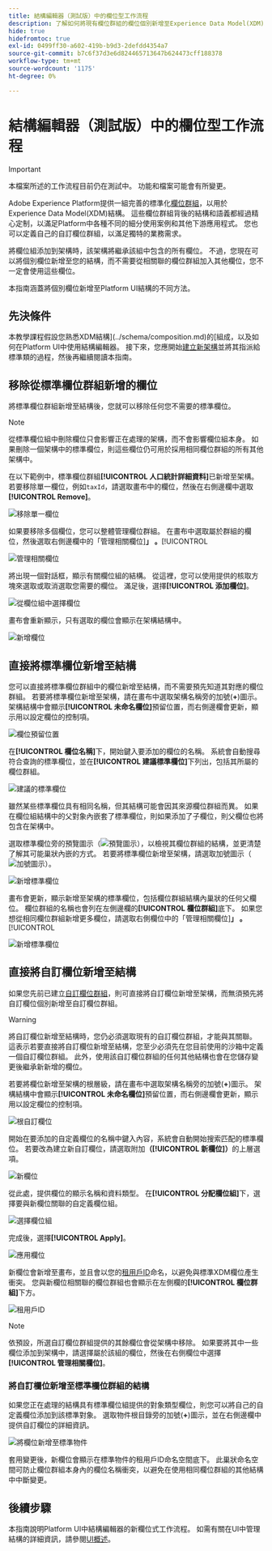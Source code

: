 ```yaml
---
title: 結構編輯器（測試版）中的欄位型工作流程
description: 了解如何將現有欄位群組的欄位個別新增至Experience Data Model(XDM)結構。
hide: true
hidefromtoc: true
exl-id: 0499ff30-a602-419b-b9d3-2defdd4354a7
source-git-commit: b7c6f37d3e6d824465713647b624473cff188378
workflow-type: tm+mt
source-wordcount: '1175'
ht-degree: 0%

---
```


# 結構編輯器（測試版）中的欄位型工作流程

>[!IMPORTANT]
>
>本檔案所述的工作流程目前仍在測試中。 功能和檔案可能會有所變更。

Adobe Experience Platform提供一組完善的標準化[欄位群組](../schema/composition.md#field-group)，以用於Experience Data Model(XDM)結構。 這些欄位群組背後的結構和語義都經過精心定制，以滿足Platform中各種不同的細分使用案例和其他下游應用程式。 您也可以定義自己的自訂欄位群組，以滿足獨特的業務需求。

將欄位組添加到架構時，該架構將繼承該組中包含的所有欄位。 不過，您現在可以將個別欄位新增至您的結構，而不需要從相關聯的欄位群組加入其他欄位，您不一定會使用這些欄位。

本指南涵蓋將個別欄位新增至Platform UI結構的不同方法。

## 先決條件

本教學課程假設您熟悉XDM結構](../schema/composition.md)的[組成，以及如何在Platform UI中使用結構編輯器。 接下來，您應開始[建立新架構](./resources/schemas.md)並將其指派給標準類的過程，然後再繼續閱讀本指南。

## 移除從標準欄位群組新增的欄位

將標準欄位群組新增至結構後，您就可以移除任何您不需要的標準欄位。

>[!NOTE]
>
>從標準欄位組中刪除欄位只會影響正在處理的架構，而不會影響欄位組本身。 如果刪除一個架構中的標準欄位，則這些欄位仍可用於採用相同欄位群組的所有其他架構中。

在以下範例中，標準欄位群組&#x200B;**[!UICONTROL 人口統計詳細資料]**&#x200B;已新增至架構。 若要移除單一欄位，例如`taxId`，請選取畫布中的欄位，然後在右側邊欄中選取&#x200B;**[!UICONTROL Remove]**。

![移除單一欄位](../images/ui/field-based-workflows/remove-single-field.png)

如果要移除多個欄位，您可以整體管理欄位群組。 在畫布中選取屬於群組的欄位，然後選取右側邊欄中的「管理相關欄位&#x200B;]**」 。**[!UICONTROL 

![管理相關欄位](../images/ui/field-based-workflows/manage-related-fields.png)

將出現一個對話框，顯示有關欄位組的結構。 從這裡，您可以使用提供的核取方塊來選取或取消選取您需要的欄位。 滿足後，選擇&#x200B;**[!UICONTROL 添加欄位]**。

![從欄位組中選擇欄位](../images/ui/field-based-workflows/select-fields.png)

畫布會重新顯示，只有選取的欄位會顯示在架構結構中。

![新增欄位](../images/ui/field-based-workflows/fields-added.png)

## 直接將標準欄位新增至結構

您可以直接將標準欄位群組中的欄位新增至結構，而不需要預先知道其對應的欄位群組。 若要將標準欄位新增至架構，請在畫布中選取架構名稱旁的加號(**+**)圖示。 架構結構中會顯示&#x200B;**[!UICONTROL 未命名欄位]**&#x200B;預留位置，而右側邊欄會更新，顯示用以設定欄位的控制項。

![欄位預留位置](../images/ui/field-based-workflows/root-custom-field.png)

在&#x200B;**[!UICONTROL 欄位名稱]**&#x200B;下，開始鍵入要添加的欄位的名稱。 系統會自動搜尋符合查詢的標準欄位，並在&#x200B;**[!UICONTROL 建議標準欄位]**&#x200B;下列出，包括其所屬的欄位群組。

![建議的標準欄位](../images/ui/field-based-workflows/standard-field-search.png)

雖然某些標準欄位具有相同名稱，但其結構可能會因其來源欄位群組而異。 如果在欄位組結構中的父對象內嵌套了標準欄位，則如果添加了子欄位，則父欄位也將包含在架構中。

選取標準欄位旁的預覽圖示（![預覽圖示](../images/ui/field-based-workflows/preview-icon.png)），以檢視其欄位群組的結構，並更清楚了解其可能巢狀內嵌的方式。 若要將標準欄位新增至架構，請選取加號圖示（![加號圖示](../images/ui/field-based-workflows/add-icon.png)）。

![新增標準欄位](../images/ui/field-based-workflows/add-standard-field.png)

畫布會更新，顯示新增至架構的標準欄位，包括欄位群組結構內巢狀的任何父欄位。 欄位群組的名稱也會列在左側邊欄的&#x200B;**[!UICONTROL 欄位群組]**&#x200B;底下。 如果您想從相同欄位群組新增更多欄位，請選取右側欄位中的「管理相關欄位&#x200B;]**」 。**[!UICONTROL 

![新增標準欄位](../images/ui/field-based-workflows/standard-field-added.png)

## 直接將自訂欄位新增至結構

如果您先前已建立[自訂欄位群組](./resources/field-groups.md#create)，則可直接將自訂欄位新增至架構，而無須預先將自訂欄位個別新增至自訂欄位群組。

>[!WARNING]
>
>將自訂欄位新增至結構時，您仍必須選取現有的自訂欄位群組，才能與其關聯。 這表示若要直接將自訂欄位新增至結構，您至少必須先在您目前使用的沙箱中定義一個自訂欄位群組。 此外，使用該自訂欄位群組的任何其他結構也會在您儲存變更後繼承新新增的欄位。

若要將欄位新增至架構的根層級，請在畫布中選取架構名稱旁的加號(**+**)圖示。 架構結構中會顯示&#x200B;**[!UICONTROL 未命名欄位]**&#x200B;預留位置，而右側邊欄會更新，顯示用以設定欄位的控制項。

![根自訂欄位](../images/ui/field-based-workflows/root-custom-field.png)

開始在要添加的自定義欄位的名稱中鍵入內容，系統會自動開始搜索匹配的標準欄位。 若要改為建立新自訂欄位，請選取附加&#x200B;**（[!UICONTROL 新欄位]）**&#x200B;的上層選項。

![新欄位](../images/ui/field-based-workflows/custom-field-search.png)

從此處，提供欄位的顯示名稱和資料類型。 在&#x200B;**[!UICONTROL 分配欄位組]**&#x200B;下，選擇要與新欄位關聯的自定義欄位組。

![選擇欄位組](../images/ui/field-based-workflows/select-field-group.png)

完成後，選擇&#x200B;**[!UICONTROL Apply]**。

![應用欄位](../images/ui/field-based-workflows/apply-field.png)

新欄位會新增至畫布，並且會以您的[租用戶ID](../api/getting-started.md#know-your-tenant_id)命名，以避免與標準XDM欄位產生衝突。 您與新欄位相關聯的欄位群組也會顯示在左側欄的&#x200B;**[!UICONTROL 欄位群組]**&#x200B;下方。

![租用戶ID](../images/ui/field-based-workflows/tenantId.png)

>[!NOTE]
>
>依預設，所選自訂欄位群組提供的其餘欄位會從架構中移除。 如果要將其中一些欄位添加到架構中，請選擇屬於該組的欄位，然後在右側欄位中選擇&#x200B;**[!UICONTROL 管理相關欄位]**。

### 將自訂欄位新增至標準欄位群組的結構

如果您正在處理的結構具有標準欄位組提供的對象類型欄位，則您可以將自己的自定義欄位添加到該標準對象。 選取物件根目錄旁的加號(**+**)圖示，並在右側邊欄中提供自訂欄位的詳細資訊。

![將欄位新增至標準物件](../images/ui/field-based-workflows/add-field-to-standard-object.png)

套用變更後，新欄位會顯示在標準物件的租用戶ID命名空間底下。 此巢狀命名空間可防止欄位群組本身內的欄位名稱衝突，以避免在使用相同欄位群組的其他結構中中斷變更。

## 後續步驟

本指南說明Platform UI中結構編輯器的新欄位式工作流程。 如需有關在UI中管理結構的詳細資訊，請參閱[UI概述](./overview.md)。
